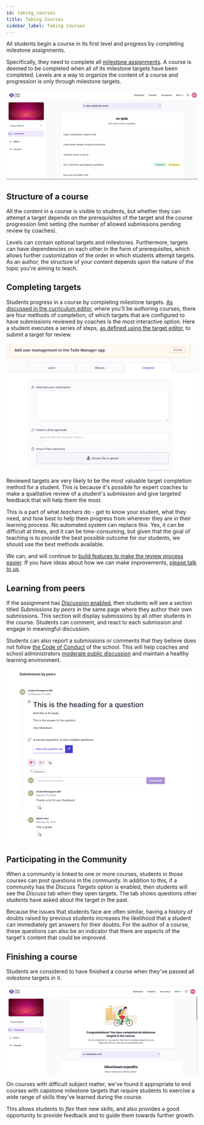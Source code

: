```yaml
---
id: taking_courses
title: Taking Courses
sidebar_label: Taking Courses
---
```


All students begin a course in its first level and progress by completing milestone assignments.

Specifically, they need to complete all [milestone assignments](/users/curriculum_editor#does-this-target-have-an-assignment). A course is deemed to be completed when all of its milestone targets have been completed. Levels are a way to organize the content of a course and progression is only through milestone targets.

![A student in level 1](../assets/taking_courses/student_curriculum_l1.png)

## Structure of a course

All the content in a course is visible to students, but whether they can attempt a target depends on the prerequisites of the target and the course progression limit setting (the number of allowed submissions pending review by coaches).

Levels can contain optional targets and milestones. Furthermore, targets can have dependencies on each other in the form of prerequisites, which allows further customization of the order in which students attempt targets. As an author, the structure of your content depends upon the nature of the topic you're aiming to teach.

## Completing targets

Students progress in a course by completing milestone targets. [As discussed in the curriculum editor](/users/curriculum_editor#setting-the-method-of-completion), where you'll be authoring courses, there are four methods of completion, of which targets that are configured to have submissions reviewed by coaches is the most interactive option. Here a student executes a series of steps, [as defined using the target editor](/users/curriculum_editor#defining-steps-to-complete-a-target), to submit a target for review.

![Student preparing a submission](../assets/taking_courses/create_submission_bz7wly.png)

Reviewed targets are very likely to be the most valuable target completion method for a student. This is because it's possible for expert coaches to make a qualitative review of a student's submission and give targeted feedback that will help them the most.

This is a part of what _teachers_ do - get to know your student, what they need, and how best to help them progress from wherever they are in their learning process. No automated system can replace this. Yes, it can be difficult at times, and it can be time-consuming, but given that the goal of teaching is to provide the best possible outcome for our students, we should use the best methods available.

We can, and will continue to [build features to make the review process easier](/users/reviewing_submissions#review-checklist). If you have ideas about how we can make improvements, [please talk to us](mailto:support@pupilfirst.com).

## Learning from peers

If the assignment has [_Discussion_ enabled](/users/curriculum_editor#enable-discussion), then students will see a section titled _Submissions by peers_ in the same page where they author their own submissions. This section will display submissions by all other students in the course. Students can comment, and react to each submission and engage in meaningful discussion.

Students can also report a submissions or comments that they believe does not follow [the Code of Conduct](/users/crafting_code_of_conduct) of the school. This will help coaches and school administrators [moderate public discussion](/users/moderating_discussions) and maintain a healthy learning environment.

![Discussion on a student submission](../assets/taking_courses/discussion-student-submission.png)

## Participating in the Community

When a community is linked to one or more courses, students in those courses can post questions in the community. In addition to this, if a community has the _Discuss Targets_ option is enabled, then students will see the _Discuss_ tab when they open targets. The tab shows questions other students have asked about the target in the past.

Because the issues that students face are often similar, having a history of doubts raised by previous students increases the likelihood that a student can immediately get answers for their doubts. For the author of a course, these questions can also be an indicator that there are aspects of the target's content that could be improved.

## Finishing a course

Students are considered to have finished a course when they've passed all _milestone_ targets in it.

![A completed course](../assets/taking_courses/course_complete.png)

On courses with difficult subject matter, we've found it appropriate to end courses with capstone milestone targets that require students to exercise a wide range of skills they've learned during the course.

This allows students to _flex_ their new skills, and also provides a good opportunity to provide feedback and to guide them towards further growth.

